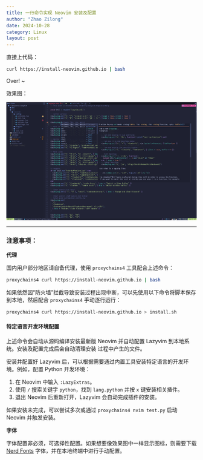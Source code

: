 ```yaml
---
title: 一行命令实现 Neovim 安装及配置
author: "Zhao Zilong"
date: 2024-10-28
category: Linux
layout: post
---
```


直接上代码：
```bash
curl https://install-neovim.github.io | bash 
```
Over! ~

效果图：

![image](/assets/images/lazyvim.png)

____

### 注意事项：

**代理**

国内用户部分地区请自备代理，使用 `proxychains4` 工具配合上述命令：

```bash
proxychains4 curl https://install-neovim.github.io | bash 
```

如果依然因“防火墙”拦截导致安装过程出现中断，可以先使用以下命令将脚本保存到本地，然后配合 `proxychains4` 手动逐行运行：

```bash
proxychains4 curl https://install-neovim.github.io > install.sh
```

#### **特定语言开发环境配置**

上述命令会自动从源码编译安装最新版 Neovim 并自动配置 Lazyvim 到本地系统。安装及配置完成后会自动清理安装 过程中产生的文件。

安装并配置好 Lazyvim 后，可以根据需要通过内置工具安装特定语言的开发环境。例如，配置 Python 开发环境：

1. 在 Neovim 中输入 `:LazyExtras`。
2. 使用 `/` 搜索关键字 `python`，找到 `lang.python` 并按 `x` 键安装相关插件。
3. 退出 Neovim 后重新打开，Lazyvim 会自动完成插件的安装。

如果安装未完成，可以尝试多次或通过 `proxychains4 nvim test.py` 启动 Neovim 并触发安装。

**字体**

字体配置非必须，可选择性配置。如果想要像效果图中一样显示图标，则需要下载 [Nerd Fonts](https://www.nerdfonts.com/) 字体，并在本地终端中进行手动配置。